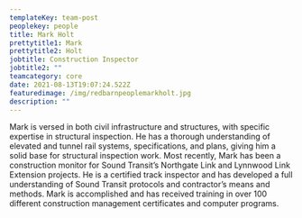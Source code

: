 ```yaml
---
templateKey: team-post
peoplekey: people
title: Mark Holt
prettytitle1: Mark
prettytitle2: Holt
jobtitle: Construction Inspector
jobtitle2: ""
teamcategory: core
date: 2021-08-13T19:07:24.522Z
featuredimage: /img/redbarnpeoplemarkholt.jpg
description: ""
---
```


<!--StartFragment-->

Mark is versed in both civil infrastructure and structures, with specific expertise in structural inspection. He has a thorough understanding of elevated and tunnel rail systems, specifications, and plans, giving him a solid base for structural inspection work. Most recently, Mark has been a construction monitor for Sound Transit’s Northgate Link and Lynnwood Link Extension projects. He is a certified track inspector and has developed a full understanding of Sound Transit protocols and contractor’s means and methods. Mark is accomplished and has received training in over 100 different construction management certificates and computer programs.

<!--EndFragment-->
